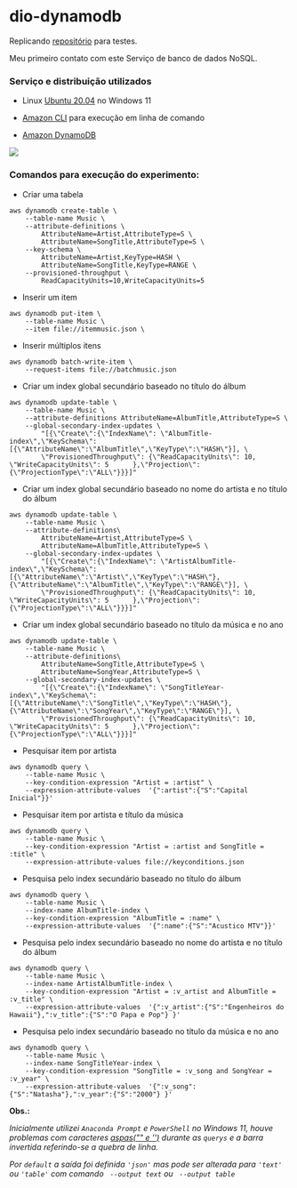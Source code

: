 # dio-dynamodb
Replicando [repositório](https://github.com/cassianobrexbit/dio-live-dynamodb) para testes.

Meu primeiro contato com este Serviço de banco de dados NoSQL.

### Serviço e distribuição utilizados
  - Linux [Ubuntu 20.04](https://learn.microsoft.com/pt-br/windows/wsl/install) no Windows 11

  - [Amazon CLI](https://aws.amazon.com/pt/cli/) para execução em linha de comando

  - [Amazon DynamoDB](https://aws.amazon.com/pt/pm/dynamodb/?trk=9f13c7e6-248e-4519-8a1f-a041f2e877c4&sc_channel=ps&s_kwcid=AL!4422!3!626321541353!e!!g!!amazon%20dynamodb&ef_id=Cj0KCQjw48OaBhDWARIsAMd966CKJ0SixizRoT01B8CtYnv8JYsrWfrzXqL349nICCDA-AW-IM-5rxsaAqHgEALw_wcB:G:s&s_kwcid=AL!4422!3!626321541353!e!!g!!amazon%20dynamodb)

   ![](https://uploaddeimagens.com.br/images/004/070/274/full/dynamodb_imagem.png)

### Comandos para execução do experimento:


- Criar uma tabela

```
aws dynamodb create-table \
    --table-name Music \
    --attribute-definitions \
        AttributeName=Artist,AttributeType=S \
        AttributeName=SongTitle,AttributeType=S \
    --key-schema \
        AttributeName=Artist,KeyType=HASH \
        AttributeName=SongTitle,KeyType=RANGE \
    --provisioned-throughput \
        ReadCapacityUnits=10,WriteCapacityUnits=5
```

- Inserir um item

```
aws dynamodb put-item \
    --table-name Music \
    --item file://itemmusic.json \
```

- Inserir múltiplos itens

```
aws dynamodb batch-write-item \
    --request-items file://batchmusic.json
```

- Criar um index global secundário baseado no título do álbum

```
aws dynamodb update-table \
    --table-name Music \
    --attribute-definitions AttributeName=AlbumTitle,AttributeType=S \
    --global-secondary-index-updates \
        "[{\"Create\":{\"IndexName\": \"AlbumTitle-index\",\"KeySchema\":[{\"AttributeName\":\"AlbumTitle\",\"KeyType\":\"HASH\"}], \
        \"ProvisionedThroughput\": {\"ReadCapacityUnits\": 10, \"WriteCapacityUnits\": 5      },\"Projection\":{\"ProjectionType\":\"ALL\"}}}]"
```

- Criar um index global secundário baseado no nome do artista e no título do álbum

```
aws dynamodb update-table \
    --table-name Music \
    --attribute-definitions\
        AttributeName=Artist,AttributeType=S \
        AttributeName=AlbumTitle,AttributeType=S \
    --global-secondary-index-updates \
        "[{\"Create\":{\"IndexName\": \"ArtistAlbumTitle-index\",\"KeySchema\":[{\"AttributeName\":\"Artist\",\"KeyType\":\"HASH\"}, {\"AttributeName\":\"AlbumTitle\",\"KeyType\":\"RANGE\"}], \
        \"ProvisionedThroughput\": {\"ReadCapacityUnits\": 10, \"WriteCapacityUnits\": 5      },\"Projection\":{\"ProjectionType\":\"ALL\"}}}]"
```

- Criar um index global secundário baseado no título da música e no ano

```
aws dynamodb update-table \
    --table-name Music \
    --attribute-definitions\
        AttributeName=SongTitle,AttributeType=S \
        AttributeName=SongYear,AttributeType=S \
    --global-secondary-index-updates \
        "[{\"Create\":{\"IndexName\": \"SongTitleYear-index\",\"KeySchema\":[{\"AttributeName\":\"SongTitle\",\"KeyType\":\"HASH\"}, {\"AttributeName\":\"SongYear\",\"KeyType\":\"RANGE\"}], \
        \"ProvisionedThroughput\": {\"ReadCapacityUnits\": 10, \"WriteCapacityUnits\": 5      },\"Projection\":{\"ProjectionType\":\"ALL\"}}}]"
```

- Pesquisar item por artista

```
aws dynamodb query \
    --table-name Music \
    --key-condition-expression "Artist = :artist" \
    --expression-attribute-values  '{":artist":{"S":"Capital Inicial"}}'
```
- Pesquisar item por artista e título da música

```
aws dynamodb query \
    --table-name Music \
    --key-condition-expression "Artist = :artist and SongTitle = :title" \
    --expression-attribute-values file://keyconditions.json
```

- Pesquisa pelo index secundário baseado no título do álbum

```
aws dynamodb query \
    --table-name Music \
    --index-name AlbumTitle-index \
    --key-condition-expression "AlbumTitle = :name" \
    --expression-attribute-values  '{":name":{"S":"Acustico MTV"}}'
```

- Pesquisa pelo index secundário baseado no nome do artista e no título do álbum

```
aws dynamodb query \
    --table-name Music \
    --index-name ArtistAlbumTitle-index \
    --key-condition-expression "Artist = :v_artist and AlbumTitle = :v_title" \
    --expression-attribute-values  '{":v_artist":{"S":"Engenheiros do Hawaii"},":v_title":{"S":"O Papa e Pop"} }'
```

- Pesquisa pelo index secundário baseado no título da música e no ano

```
aws dynamodb query \
    --table-name Music \
    --index-name SongTitleYear-index \
    --key-condition-expression "SongTitle = :v_song and SongYear = :v_year" \
    --expression-attribute-values  '{":v_song":{"S":"Natasha"},":v_year":{"S":"2000"} }'
```

**Obs.:**

*Inicialmente utilizei  `Anaconda Prompt` e `PowerShell` no Windows 11, houve problemas com caracteres [aspas("" e '')](https://docs.aws.amazon.com/pt_br/cli/latest/userguide/cli-usage-parameters-quoting-strings.html) durante as `querys` e a barra invertida referindo-se a quebra de linha.*

*Por `default` a saída foi definida `'json'` mas pode ser alterada para `'text'` ou `'table'` com comando ` --output text` ou ` --output table`* 

